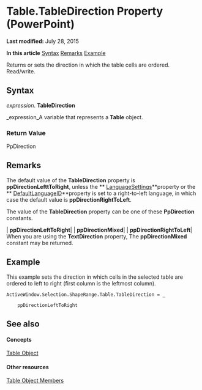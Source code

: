
# Table.TableDirection Property (PowerPoint)

 **Last modified:** July 28, 2015

 **In this article**
 [Syntax](#sectionSection0)
 [Remarks](#sectionSection1)
 [Example](#sectionSection2)


Returns or sets the direction in which the table cells are ordered. Read/write.


## Syntax
<a name="sectionSection0"> </a>

 _expression_. **TableDirection**

 _expression_A variable that represents a  **Table** object.


### Return Value

PpDirection


## Remarks
<a name="sectionSection1"> </a>

The default value of the  **TableDirection** property is **ppDirectionLefttToRight**, unless the  ** [LanguageSettings](9603b5ed-2143-10f7-399b-2757b71c0525.md)**property or the  ** [DefaultLanguageID](8568c96c-b997-6a92-e93b-0f3d091383e2.md)**property is set to a right-to-left language, in which case the default value is  **ppDirectionRightToLeft**. 

The value of the  **TableDirection** property can be one of these **PpDirection** constants.



| **ppDirectionLeftToRight**|
| **ppDirectionMixed**|
| **ppDirectionRightToLeft**|
When you are using the  **TextDirection** property, The **ppDirectionMixed** constant may be returned.


## Example
<a name="sectionSection2"> </a>

This example sets the direction in which cells in the selected table are ordered to left to right (first column is the leftmost column).


```
ActiveWindow.Selection.ShapeRange.Table.TableDirection = _

    ppDirectionLeftToRight
```


## See also
<a name="sectionSection2"> </a>


#### Concepts


 [Table Object](ebbbca9f-4591-10ce-3c74-33b46a3b7cdf.md)
#### Other resources


 [Table Object Members](97f64cfc-1762-c935-6714-b5c5b5a6cc3c.md)

